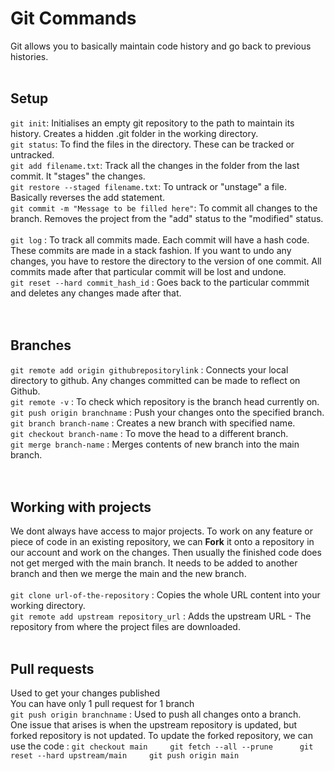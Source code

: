 # Git Commands

Git allows you to basically maintain code history and go back to previous histories. <br><br>
## Setup
`git init`: Initialises an empty git repository to the path to maintain its history. Creates a hidden .git folder in the working directory. <br>
`git status`: To find the files in the directory. These can be tracked or untracked. <br>
`git add filename.txt`: Track all the changes in the folder from the last commit. It "stages" the changes. <br>
`git restore --staged filename.txt`: To untrack or "unstage" a file. Basically reverses the add statement. <br>
`git commit -m "Message to be filled here"`: To commit all changes to the branch. Removes the project from the "add" status to the "modified" status. <br>  
`git log` : To track all commits made. Each commit will have a hash code. These commits are made in a stack fashion. If you want to undo any changes, you have to restore the directory to the version of one commit. All commits made after that particular commit will be lost and undone. <br>
`git reset --hard commit_hash_id` : Goes back to the particular commmit and deletes any changes made after that. <br><br><br>
## Branches
`git remote add origin githubrepositorylink` : Connects your local directory to github. Any changes committed can be made to reflect on Github. <br>
`git remote -v` : To check which repository is the branch head currently on. <br>
`git push origin branchname` : Push your changes onto the specified branch. <br>
`git branch branch-name` : Creates a new branch with specified name. <br>
`git checkout branch-name` : To move the head to a different branch.<br>
`git merge branch-name` : Merges contents of new branch into the main branch. <br><br><br>
## Working with projects
We dont always have access to major projects. To work on any feature or piece of code in an existing repository, we can **Fork** it onto a repository in our account and work on the changes. Then usually the finished code does not get merged with the main branch. It needs to be added to another branch and then we merge the main and the new branch.<br><br>
`git clone url-of-the-repository` : Copies the whole URL content into your working directory. <br>
`git remote add upstream repository_url` : Adds the upstream URL - The repository from where the project files are downloaded. <br><br>
## Pull requests
Used to get your changes published <br>
You can have only 1 pull request for 1 branch <br>
`git push origin branchname` : Used to push all changes onto a branch.<br>
One issue that arises is when the upstream repository is updated, but forked repository is not updated.  To update the forked repository, we can use the code : 
`git checkout main    
git fetch --all --prune     
git reset --hard upstream/main    
git push origin main`<br>





